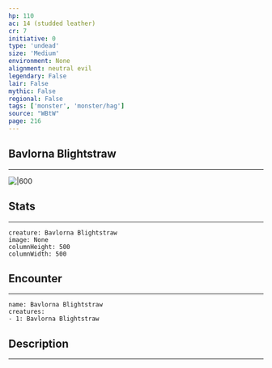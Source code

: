 ```yaml
---
hp: 110
ac: 14 (studded leather)
cr: 7
initiative: 0
type: 'undead'    
size: 'Medium'
environment: None
alignment: neutral evil
legendary: False
lair: False
mythic: False
regional: False
tags: ['monster', 'monster/hag']
source: "WBtW"
page: 216
---
```


## Bavlorna Blightstraw
---

![|600](D:/Program%20Files/5e.tools/img/bestiary/WBtW/Bavlorna%20Blightstraw.jpg)

## Stats
---

```statblock
creature: Bavlorna Blightstraw
image: None
columnHeight: 500
columnWidth: 500
```

## Encounter
---

```encounter-table
name: Bavlorna Blightstraw
creatures:
- 1: Bavlorna Blightstraw
```

## Description
---




